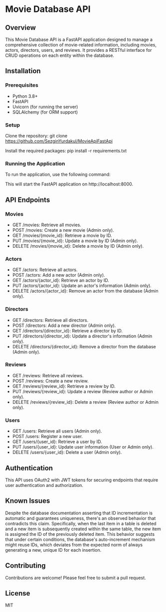 # Movie Database API

## Overview
This Movie Database API is a FastAPI application designed to manage a comprehensive collection of movie-related information, including movies, actors, directors, users, and reviews. It provides a RESTful interface for CRUD operations on each entity within the database.

## Installation

### Prerequisites
- Python 3.8+
- FastAPI
- Uvicorn (for running the server)
- SQLAlchemy (for ORM support)

### Setup
Clone the repository:
git clone https://github.com/SezginYurdakul/MovieApiFastApi

Install the required packages:
pip install -r requirements.txt

### Running the Application 
To run the application, use the following command:

This will start the FastAPI application on http://localhost:8000.

## API Endpoints

### Movies
- GET /movies: Retrieve all movies.
- POST /movies: Create a new movie (Admin only).
- GET /movies/{movie_id}: Retrieve a movie by ID.
- PUT /movies/{movie_id}: Update a movie by ID (Admin only).
- DELETE /movies/{movie_id}: Delete a movie by ID (Admin only).

### Actors
- GET /actors: Retrieve all actors.
- POST /actors: Add a new actor (Admin only).
- GET /actors/{actor_id}: Retrieve an actor by ID.
- PUT /actors/{actor_id}: Update an actor's information (Admin only).
- DELETE /actors/{actor_id}: Remove an actor from the database (Admin only).

### Directors
- GET /directors: Retrieve all directors.
- POST /directors: Add a new director (Admin only).
- GET /directors/{director_id}: Retrieve a director by ID.
- PUT /directors/{director_id}: Update a director's information (Admin only).
- DELETE /directors/{director_id}: Remove a director from the database (Admin only).

### Reviews
- GET /reviews: Retrieve all reviews.
- POST /reviews: Create a new review.
- GET /reviews/{review_id}: Retrieve a review by ID.
- PUT /reviews/{review_id}: Update a review (Review author or Admin only).
- DELETE /reviews/{review_id}: Delete a review (Review author or Admin only).

### Users
- GET /users: Retrieve all users (Admin only).
- POST /users: Register a new user.
- GET /users/{user_id}: Retrieve a user by ID.
- PUT /users/{user_id}: Update user information (User or Admin only).
- DELETE /users/{user_id}: Delete a user (Admin only).

## Authentication
This API uses OAuth2 with JWT tokens for securing endpoints that require user authentication and authorization.

## Known Issues
Despite the database documentation asserting that ID incrementation is automatic and guarantees uniqueness, there's an observed behavior that contradicts this claim. Specifically, when the last item in a table is deleted and a new item is subsequently created within the same table, the new item is assigned the ID of the previously deleted item. This behavior suggests that under certain conditions, the database's auto-increment mechanism might reuse IDs, which deviates from the expected norm of always generating a new, unique ID for each insertion.

## Contributing
Contributions are welcome! Please feel free to submit a pull request.

## License
MIT